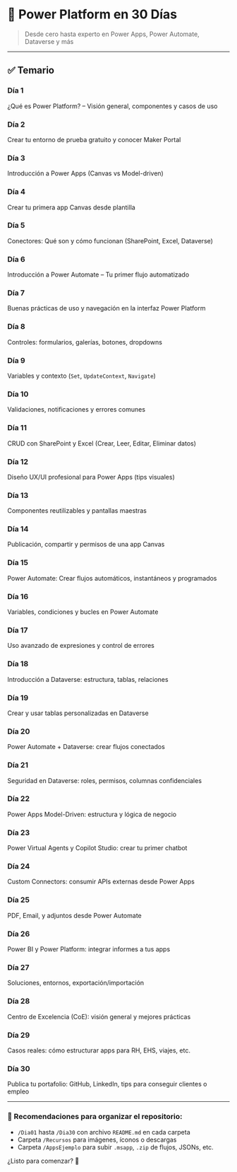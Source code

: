 # 📘 Power Platform en 30 Días

> Desde cero hasta experto en Power Apps, Power Automate, Dataverse y más

---

## ✅ Temario

### Día 1
¿Qué es Power Platform? – Visión general, componentes y casos de uso

### Día 2
Crear tu entorno de prueba gratuito y conocer Maker Portal

### Día 3
Introducción a Power Apps (Canvas vs Model-driven)

### Día 4
Crear tu primera app Canvas desde plantilla

### Día 5
Conectores: Qué son y cómo funcionan (SharePoint, Excel, Dataverse)

### Día 6
Introducción a Power Automate – Tu primer flujo automatizado

### Día 7
Buenas prácticas de uso y navegación en la interfaz Power Platform

### Día 8
Controles: formularios, galerías, botones, dropdowns

### Día 9
Variables y contexto (`Set`, `UpdateContext`, `Navigate`)

### Día 10
Validaciones, notificaciones y errores comunes

### Día 11
CRUD con SharePoint y Excel (Crear, Leer, Editar, Eliminar datos)

### Día 12
Diseño UX/UI profesional para Power Apps (tips visuales)

### Día 13
Componentes reutilizables y pantallas maestras

### Día 14
Publicación, compartir y permisos de una app Canvas

### Día 15
Power Automate: Crear flujos automáticos, instantáneos y programados

### Día 16
Variables, condiciones y bucles en Power Automate

### Día 17
Uso avanzado de expresiones y control de errores

### Día 18
Introducción a Dataverse: estructura, tablas, relaciones

### Día 19
Crear y usar tablas personalizadas en Dataverse

### Día 20
Power Automate + Dataverse: crear flujos conectados

### Día 21
Seguridad en Dataverse: roles, permisos, columnas confidenciales

### Día 22
Power Apps Model-Driven: estructura y lógica de negocio

### Día 23
Power Virtual Agents y Copilot Studio: crear tu primer chatbot

### Día 24
Custom Connectors: consumir APIs externas desde Power Apps

### Día 25
PDF, Email, y adjuntos desde Power Automate

### Día 26
Power BI y Power Platform: integrar informes a tus apps

### Día 27
Soluciones, entornos, exportación/importación

### Día 28
Centro de Excelencia (CoE): visión general y mejores prácticas

### Día 29
Casos reales: cómo estructurar apps para RH, EHS, viajes, etc.

### Día 30
Publica tu portafolio: GitHub, LinkedIn, tips para conseguir clientes o empleo

---

### 📂 Recomendaciones para organizar el repositorio:
- `/Dia01` hasta `/Dia30` con archivo `README.md` en cada carpeta
- Carpeta `/Recursos` para imágenes, íconos o descargas
- Carpeta `/AppsEjemplo` para subir `.msapp`, `.zip` de flujos, JSONs, etc.

¿Listo para comenzar? 🚀
